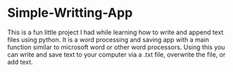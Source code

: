 # Simple-Writting-App
This is a fun little project I had while learning how to write and append text files using python. It is a word processing and 
saving app with a main function similar to microsoft word or other word processors. Using this you can write and save text 
to your computer via a .txt file, overwrite the file, or add text. 

